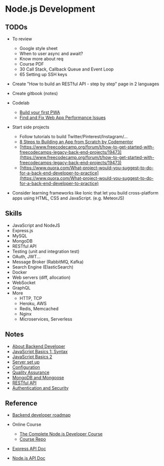 # Node.js Development

## TODOs

* To review
  * Google style sheet
  * When to user async and await?
  * Know more about req
  * Course PDF
  * 30 Call Stack, Callback Queue and Event Loop
  * 65 Setting up SSH keys

* Create "How to build an RESTful API - step by step" page in 2 languages

* Create gitbook (notes)

* Codelab
  * [Build your first PWA](https://codelabs.developers.google.com/codelabs/your-first-pwapp/#0)
  * [Find and Fix Web App Performance Issues](https://developers.google.com/web/fundamentals/codelabs/web-perf/)

* Start side projects
  * Follow tutorials to build Twitter/Pinterest/Instagram/...
  * [8 Steps to Building an App from Scratch by Codementor](https://tinyurl.com/tajj522)
  * [https://www.freecodecamp.org/forum/t/how-to-get-started-with-freecodecamps-legacy-back-end-projects/19473](https://www.freecodecamp.org/forum/t/how-to-get-started-with-freecodecamps-legacy-back-end-projects/19473)
  * [https://www.quora.com/What-project-would-you-suggest-to-do-for-a-back-end-developer-to-practice](https://www.quora.com/What-project-would-you-suggest-to-do-for-a-back-end-developer-to-practice)

* Consider learning frameworks like Ionic that let you build cross-platform apps using HTML, CSS and JavaScript. (e.g. MeteorJS)

## Skills

* JavaScript and NodeJS
* Express.js
* MySQL
* MongoDB
* RESTful API
* Testing (unit and integration test)
* OAuth, JWT...
* Message Broker (RabbitMQ, Kafka)
* Search Engine (ElasticSearch)
* Docker
* Web servers (diff, allocation)
* WebSocket
* GraphQL
* More
  * HTTP, TCP
  * Heroku, AWS
  * Redis, Memcached
  * Nginx
  * Microservices, Serverless

## Notes

* [About Backend Developer](./course_notes/backend_developer.md)
* [JavaScript Basics 1: Syntax](./course_notes/js_basics1.md)
* [JavaScript Basics 2](./course_notes/js_basics2.md)
* [Server set up](./course_notes/server.md)
* [Configuration](./course_notes/config.md)
* [Quality Assurance](./course_notes/qa.md)
* [MongoDB and Mongoose](./course_notes/mongodb.md)
* [RESTful API](./course_notes/restful_api.md)
* [Authentication and Security](./course_notes/authentication_and_security.md)

## Reference

* [Backend developer roadmap](https://github.com/kamranahmedse/developer-roadmap)

* Online Course
  * [The Complete Node.js Developer Course](https://www.udemy.com/course/the-complete-nodejs-developer-course-2/)
  * [Course Repo](https://links.mead.io/nodecourse)

* [Express API Doc](http://expressjs.com/en/api.html)
* [Node.js API Doc](https://nodejs.org/api/http.html)
